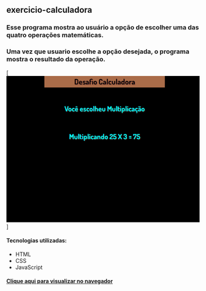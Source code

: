 ## exercicio-calculadora
### Esse programa mostra ao usuário a opção de escolher uma das quatro operações matemáticas.
### Uma vez que usuario escolhe a opção desejada, o programa mostra o resultado da operação.
[<img src="image/desafio-calculadora.gif" alt="imagem gif da tela projeto calculadora">]

#### Tecnologias utilizadas:
- HTML
- CSS
- JavaScript
#### [Clique aqui para visualizar no navegador](https://alanpedrod.github.io/exercicio-calculadora/) 
